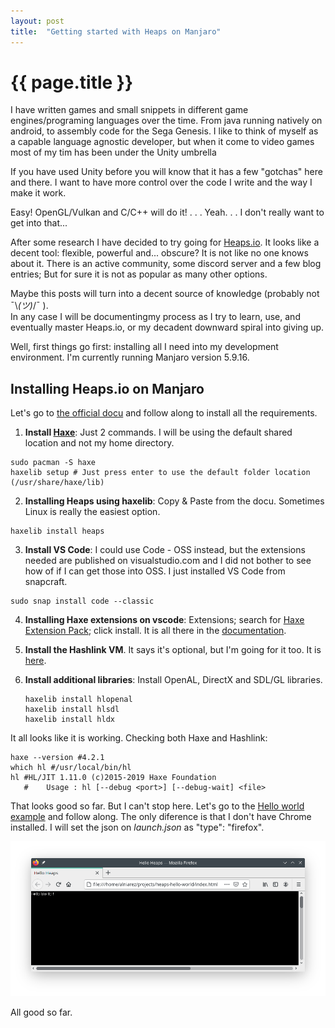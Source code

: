 ```yaml
---
layout: post
title:  "Getting started with Heaps on Manjaro"
---
```


# {{ page.title }}

I have written games and small snippets in different game engines/programing languages over the time. From java running natively on android, to assembly code for the Sega Genesis.
I like to think of myself as a capable language agnostic developer, but when it come to video games most of my tim has been under the Unity umbrella

If you have used Unity before you will know that it has a few "gotchas" here and there. 
I want to have more control over the code I write and the way I make it work. 

Easy! OpenGL/Vulkan and C/C++ will do it! . . . Yeah. . . I don't really want to get into that...

After some research  I have decided to try going for [Heaps.io](https://heaps.io/).
It looks like a decent tool: flexible, powerful and... obscure?
It is not like no one knows about it. There is an active community, some discord server and a few blog entries; But for sure it is not as popular as many other options.

Maybe this posts will turn into a decent source of knowledge (probably not  ¯\\_(ツ)_/¯ ).  
In any case I will be documentingmy process as I try to learn, use, and eventually master Heaps.io, or my decadent downward spiral into giving up.

Well, first things go first: installing all I need into my development environment. I'm currently running Manjaro version 5.9.16.


## Installing Heaps.io on Manjaro

Let's go to [the official docu](https://heaps.io/documentation/installation.html) and follow along to install all the requirements.

1. **Install [Haxe](https://haxe.org/download/linux/)**: Just 2 commands. I will be using the default shared location and not my home directory.
```
sudo pacman -S haxe
haxelib setup # Just press enter to use the default folder location (/usr/share/haxe/lib)
```

2. **Installing Heaps using haxelib**: Copy & Paste from the docu. Sometimes Linux is really the easiest option.
```
haxelib install heaps

```

3. **Install VS Code**: I could use Code - OSS instead, but the extensions needed are published on visualstudio.com and I did not bother to see how of if I can get those into OSS. I just installed VS Code from snapcraft.
```
sudo snap install code --classic
```

4. **Installing Haxe extensions on vscode**: Extensions; search for [Haxe Extension Pack](https://marketplace.visualstudio.com/items?itemName=vshaxe.haxe-extension-pack); click install. It is all there in the [documentation](https://heaps.io/documentation/installation.html). 

5. **Install the Hashlink VM**. It says it's optional, but I'm going for it too. It is [here](https://aur.archlinux.org/packages/hashlink/).

6. **Install additional libraries**: Install OpenAL, DirectX and SDL/GL libraries.
    ```
    haxelib install hlopenal
    haxelib install hlsdl
    haxelib install hldx
    ```

It all looks like it is working. Checking both Haxe and Hashlink:
 ```
 haxe --version #4.2.1
 which hl #/usr/local/bin/hl
 hl #HL/JIT 1.11.0 (c)2015-2019 Haxe Foundation
    #    Usage : hl [--debug <port>] [--debug-wait] <file>
```

That looks good so far. But I can't stop here. Let's go to the [Hello world example](https://heaps.io/documentation/hello-hashlink.html) and follow along. The only diference is that I don't have Chrome installed. I will set the json on *launch.json* as "type": "firefox".

![Hello world of Firefox](/assets/images/blog/2021-03-07-getting-started-heaps/firefox.png)

All good so far. 